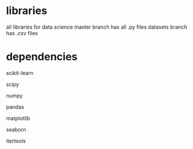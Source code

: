# libraries
all libraries for data science
master branch has all .py files
datasets branch has .csv files

# dependencies
<p>scikit-learn</p>
<p>scipy</p>
<p>numpy</p>
<p>pandas</p>
<p>matplotlib</p>
<p>seaborn</p>
<p>itertools</p>
